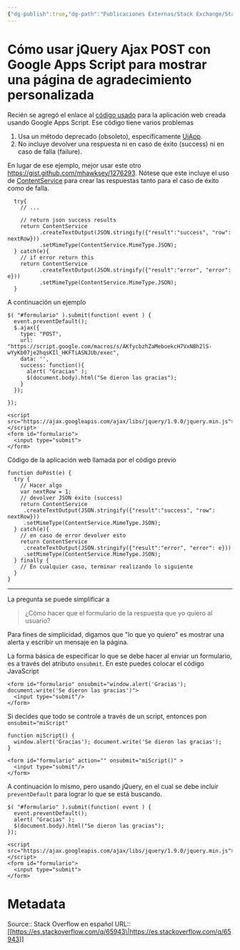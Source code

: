 ```yaml
---
{"dg-publish":true,"dg-path":"Publicaciones Externas/Stack Exchange/Stack Overflow en español/es.stackoverflow.com-65943.md","permalink":"/publicaciones-externas/stack-exchange/stack-overflow-en-espanol/es-stackoverflow-com-65943/","title":"Cómo usar jQuery Ajax POST con Google Apps Script para mostrar una página de agradecimiento personalizada","hide":true,"noteIcon":"\"0\"","created":"2024-04-03T12:49:10.626-06:00","updated":"2024-04-05T16:43:50.315-06:00"}
---
```


# Cómo usar jQuery Ajax POST con Google Apps Script para mostrar una página de agradecimiento personalizada

Recién se agregó el enlace al [código usado][1] para la aplicación web creada usando Google Apps Script. Ese código tiene varios problemas

1. Usa un método deprecado (obsoleto), específicamente [UiApp][2].
2. No incluye devolver una respuesta ni en caso de éxito (success) ni en caso de falla (failure).

En lugar de ese ejemplo, mejor usar este otro https://gist.github.com/mhawksey/1276293. Nótese que este incluye el uso de [ContentService][3] para crear las respuestas tanto para el caso de éxito como de falla.

      try{
        // ...

        // return json success results
        return ContentService
              .createTextOutput(JSON.stringify({"result":"success", "row": nextRow}))
              .setMimeType(ContentService.MimeType.JSON);
      } catch(e){
        // if error return this
        return ContentService
              .createTextOutput(JSON.stringify({"result":"error", "error": e}))
              .setMimeType(ContentService.MimeType.JSON);
      }

A continuación un ejemplo

<!-- begin snippet: js hide: false console: true babel: false -->

<!-- language: lang-js -->

    $( "#formulario" ).submit(function( event ) {
      event.preventDefault();
      $.ajax({
        type: "POST",
        url: "https://script.google.com/macros/s/AKfycbzhZaMeboekcH7VxNBh2lS-wYyKb07je2hqsKIl_HKFTiASNJUb/exec",
        data: '',
        success: function(){
          alert( "Gracias" );
          $(document.body).html("Se dieron las gracias");
        }
      });
      
    });

<!-- language: lang-html -->

    <script src="https://ajax.googleapis.com/ajax/libs/jquery/1.9.0/jquery.min.js"></script>
    <form id="formulario">
      <input type="submit">
    </form>

<!-- end snippet -->

Código de la aplicación web llamada por el código previo

    function doPost(e) {
      try {
        // Hacer algo
        var nextRow = 1;
        // devolver JSON éxito (success)
        return ContentService
         .createTextOutput(JSON.stringify({"result":"success", "row": nextRow}))
         .setMimeType(ContentService.MimeType.JSON);
      } catch(e){
        // en caso de error devolver esto
        return ContentService
         .createTextOutput(JSON.stringify({"result":"error", "error": e}))
         .setMimeType(ContentService.MimeType.JSON);
      } finally {
        // En cualquier caso, terminar realizando lo siguiente
      }
    }

<hr>
La pregunta se puede simplificar a 

> ¿Cómo hacer que el formulario de la respuesta que yo quiero al usuario?

Para fines de simplicidad, digamos que "lo que yo quiero" es mostrar una alerta y escribir un mensaje en la página.

La forma básica de especificar lo que se debe hacer al enviar un formulario, es a través del atributo `onsubmit`. En este puedes colocar el código JavaScript

<!-- begin snippet: js hide: false console: true babel: false -->

<!-- language: lang-html -->

    <form id="formulario" onsubmit="window.alert('Gracias'); document.write('Se dieron las gracias')">
      <input type="submit"/>
    </form>


<!-- end snippet -->

Si decides que todo se controle a través de un script, entonces pon `onsubmit="miScript"`

<!-- begin snippet: js hide: false console: true babel: false -->

<!-- language: lang-js -->

    function miScript() {
      window.alert('Gracias'); document.write('Se dieron las gracias');
    }

<!-- language: lang-html -->

    <form id="formulario" action="" onsubmit="miScript()" >
      <input type="submit"/>
    </form>

<!-- end snippet -->

A continuación lo mismo, pero usando jQuery, en el cual se debe incluir `preventDefault` para lograr lo que se está buscando.

<!-- begin snippet: js hide: false console: true babel: false -->

<!-- language: lang-js -->

    $( "#formulario" ).submit(function( event ) {
      event.preventDefault();
      alert( "Gracias" );
      $(document.body).html("Se dieron las gracias");
    });

<!-- language: lang-html -->

    <script src="https://ajax.googleapis.com/ajax/libs/jquery/1.9.0/jquery.min.js"></script>
    <form id="formulario">
      <input type="submit">
    </form>

<!-- end snippet -->


  [1]: https://gist.github.com/matthaliski/4253339
  [2]: https://developers.google.com/apps-script/reference/ui/ui-app
  [3]: https://developers.google.com/apps-script/guides/content

# Metadata
Source:: Stack Overflow en español
URL:: [[https://es.stackoverflow.com/q/65943\|https://es.stackoverflow.com/q/65943]]

